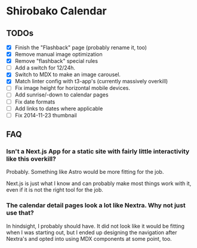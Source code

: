 # Shirobako Calendar

## TODOs

- [x] Finish the "Flashback" page (probably rename it, too)
- [x] Remove manual image optimization
- [x] Remove "flashback" special rules
- [ ] Add a switch for 12/24h.
- [x] Switch to MDX to make an image carousel.
- [x] Match linter config with t3-app's (currently massively overkill)
- [ ] Fix image height for horizontal mobile devices.
- [ ] Add sunrise/-down to calendar pages
- [ ] Fix date formats
- [ ] Add links to dates where applicable
- [ ] Fix 2014-11-23 thumbnail

## FAQ

### Isn't a Next.js App for a static site with fairly little interactivity like this overkill?

Probably. Something like Astro would be more fitting for the job.

Next.js is just what I know and can probably make most things work with it, even if it is not the right tool for the job.

### The calendar detail pages look a lot like Nextra. Why not just use that?

In hindsight, I probably should have. It did not look like it would be fitting when I was starting out, but I ended up designing the navigation after Nextra's and opted into using MDX components at some point, too.
